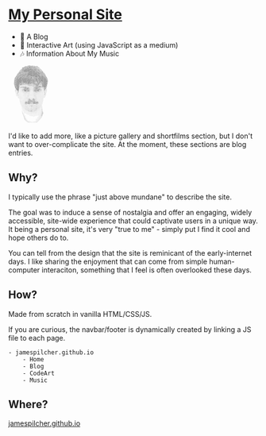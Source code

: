 # [My Personal Site](https://jamespilcher.github.io)
- 📝 A Blog 
- 🎨 Interactive Art (using JavaScript as a medium)
- 🎶 Information About My Music 

<span style="font-size: 1px;">
                                                                                                                                                                                 
                                                                                   ....,.       ..,;:.                                                                                          
                                                                             .:;+**%%SS%%%?*++++++*++*+,,;;+,      .::                                                                          
                                                                    ,:*?*****?S#SS??%@@@@@S%****????*****+*?++*++**%*??.                                                                        
                                                                  ,+?%%S?%%%S#@@#SSSS#@@@@@#%%%%%%%%%%?????%%%???????%%?*;,                                                                     
                                                            .,.:+*%S??%SS%S###@@@###SSS#@@##SSS%%%S%%%%%%%%%%????????????***+,                                                                  
                                                          +%%?%%%S%%%SSS#@###@@@@@@@##S#@@@###@####SSSSSS###SSSS%??****?%??***;                                                                 
                                                         ,??%%%SS%%SS###@@@@#@@@@@@@@###@@@@@@##@@@####SSSS###@#SS???*******+;+:                                                                
                                                        ;???%S#S%SS@@##@@@@@@@@@@@@@#@@@@@@@@@#@@@@@@######@@@###%??%SS%?*++**++;+;                                                             
                                                     .;*???%#@%%S#@@@@@@@@@@@@@@@@@@@@@@@@@##@#@@@@@@@#######@@@#S%SS%SSS%?**+**++*?;.                                                          
                                                   .*?*?%%S##%%%#@@@@@@@@@@@@@@@@@@@@@@@@#@###@@@@@@@@@##@#@#@##SSS###%??%%%??**++**??*.                                                        
                                                 .+??**?%S##%%S#@@@@#@@@@@@@@@@@@@@@@@##@@@@@@@@@@@@@@@@@@@#####S%S###SS%%?%%?%??***??*+,                                                       
                                                ;??*?*?%S##%%S###@#@@@@@@@@@@@######@@@@@@@@@@@@@@@@@@@@@@@@#####S#@@#S##S%%%??????**???*:                                                      
                                              .*???**?%SSSSS%SSS#####@@##########@@@@@@@@@@@@@@@@@@@@@@@@@@@#@@#####@@##@@SSS%%?*?????????%;                                                    
                                             :**???*?%SSSS%SS%S#SS##S##SS###########@@@@@@@@@@@@@@@@@@@@@@@@###@#@@@##@@@@@#SSS%%%??????%??%?:                                                  
                                            ;*?*????%SS#%%%%S%SSSSS%SSSSS####S####@@@@@@@@@@@@@@@@@@@@@@@@@@@@@@@@@@@##@@@@@@##SS%%???%S%%%??*+.                                                
                                          ,+???%%%%%SS#%SSSS%#SSS%%SSS######@###@@@@@@@@@@@@@@@@@@@@@@@@@@@@@@@@@@@@#@@##@@@@@##SSSS%??%SS%%???*;                                               
                                        .**???%%%%%SS%%SS#SS##S#SSSSS##########@@@@@@@@@@@@@@@@@@@@@@@@@@@@@@@@@@@@@@@@@@@###@@##S%%SSS%%SSS%%??**,                                             
                                       ;????%%SSS%SS#SS#@S#@@###SSS#####@@@@##@@@@@@@@@@@@@@@@@@@@@@@@@@@@@@@@@@@@#@@@@@@@@#@####SS%%SS#S%SSS%%????;                                            
                                      +?*?%%SSSSSS#####@##@###@####@#######SS##@@@@@@@##@@#@@@@@@@@@@@@@@@@@@@@@@@@@@@@@@@@@@@#S##SSSSSS##SSSS%%%%??+.                                          
                                     +?*%%SSSS#SS###S#@######@@@@#@#####S#%##@@@@@@@#######@@@@@@@@@@@@@@@@@@@@@@@@@@@@@@@@@@@@#SSSSS#########SS%????*.                                         
                                    ;**%%SSSS#SS#@@S#@#@###@@@#########SS%S#@@@@@@############@@@@@@@@@@@#####@@@@@@@@@#@@@@@@@@#SSSS#@@#@@@@#SSS%????*,                                        
                                   +??%SSSS#####@#S######@@@##SS######SS%#S#@#@@@#S##SS######@###@##@@####SS#@@@@@@@@@#####@@@@@@@S#SS#@@@@@@@@##S%%%?*+                                        
                                 .?%%%%SS#@@####SS##@@##@@@#SSS@###@##%S#S#@@@@@##@###SS###S##################@@@@@@@@@@####@@@@@@###@S@@@@@@@@@##SSS%?*;                                       
                                ,?S#%%S##@@##SSSS#@@@@@@@@####@###@##S##S#@#@###@@@#######S##@@@@#SSS#S#######@##@#@#########@@@@@@##@#@@@@@@@@@@@#SS#%??+                                      
                               ;%SS%S##@@@#SSS##@@@@@@@@@@#@@#@@##@#@#@##@@@@#@@@@#######SS##@@@@#SSSSS#####S############@@@#@#@@@@###@@@@@@@@@@@@@####%%%*.                                    
                              +%SS%###@@@###S#@@@@@@@@@@@@@@@@@##@@@@@#@@@@@@@@@@##@@#@##S#@@###@#SSS%%S###SSS@S@@@@#@####@@@#@#@@@@##@@@@@@@@@@@@@@@@#@S%%?:                                   
                             *%%%S##@@@@@###@@@@@@@@@@@##@@@@@@#@@@@@@@@@@@@@@@@@@@@@@@###@@@######S#SSS########@@@@@@@####@@@@@##@@@@@@@@@@@@@@@@@@@@@@#SSS%:                                  
                            ;?%SS###@@@@#@@@@@@@@@@@@@@@@@@@@@@@@@@@@@@@@@@@@@@@@@@@@@@@#@@##@####@@@###########@@@@@@@#####@@@@####@@@@@@@@@@@@@@@@@@@@##SSS+;                                 
                           :+*S##S#@@@#@@@@@@@@@@@@@@@@@@@@@@@@@@@@@@@@@@@@@@@@@@@@@@@@@@@@##@@@##@@@@@@#########@@@@@@######@@@####@@@@@@@@@@@@@@@@@@@@@@#SSS+.                                
                          .:;%S###@@#@#@@@@@@@@@@@@@@@@@@@@##@@@@@@@@@@@@@@@@@@@@@@@@@@@@@@@##@@@###@@@@###SSSS###@@@@@@SS###@@@####@@@@@@@@@@@@@@@@@@@@@@@#SSS:                                
                          ,,?%SS#@##@@@@@@@@@@@@@@@@@@@@@@@##@@@@@@@@@@@@@@@@@@@@@@@@@@@@@#@####@@##@@@@###SSS%S###@@@@@#S%###@@@@###@@@@@@@@@@@@@@@@@@@@@@#S#S*                                
                           *%%S####@@@@@@@@@@@@@@@@@@@@@##@###@@@@@@@@@@@@@@@@@#@@@@@@@@@@@##S###@#S#@@@@##S%%%SSS##@@@@@#%%S#@@@#########@@@@@@@@@@@@@@@@@@##S?                                
                           ?%%S###@@#@@@@@@@@@@@@#@@@@@@####S##@@@@@@#@@@@@@@@###@@@@@@@@###SSSS##@###@@###%%%%%%%%S#@@@@@%??#@@@##S########@@@@@@@@@@@@@@@@##%?.                               
                          ,?SSSS#@#@@@@@@@@@@@@@###@@@@#####S####@#@@###@@@##@#SS@@@@@@@@###SS%S#S@#SS#@@##S%%????**%#@@@@%+?#@@@#%%S###S###@@@@@@@@@@@@@#@#SS%+                                
                          ,?%%%S###@@@@@@@@@@@@####@@@##S##S%SSS#######S#@@##@###@@@@@@##SSS%%%%S%##%%##@SSS%?????***?#@@@#?S@#@#S?%SSS##S##@@@@@@@@@@@@@@###S?,                                
                           %SS%S##@@@@@@@@@@@@@#SSS##@##S##S%%S%%#%S##SS#@################%%%%?%%%S#%%##@#SS%?????****S@@@#S#####???%SSS####@@@@@@@@@@@@@@#@#S?                                 
                          :%SS%S##@@@@@@@@@@@@##%%?S#@##S##S%?%%?%?%SSS%S###SS#S%#S###SSSS%?%%%???%S?%SS##%SS%?????*??%#@@@@@#SS%***?%%S##@@@@@@@@@@@@@@@@@#S%+                                 
                          *%S#SS#@@@@@@@@@@@@@#S%?+S@@##SSSS???%****??*??%%%?%%%S%%%%S%%%%%%%%????%%?%%%##S%S%?%?????%S@@@@#%??%**+++*?S##@@@@@@@@@@@@@@@@##%?:                                 
                          ;S####S#@@@@@@@@@@@##%%*+S@#@#%%?%???*++++*********???%%%%?%%???????***?????*?SS%?%%??%%%%?%#@@@#%%*?+++++++*?SS#@@@@@@@@@@@@@@@##%*                                  
                           *S######@@@@@@@@@@#S?*?%####%??**?**++++++++++;+++*********????***********+*?S%*??%?%%%%%S##@@#****+++++++++*SSS#@@@@@@@@@@##@@#S?.                                  
                           ,%#@####@@@@@@@@@@#S?++**+++**+;;;+;;;::::::::::;;;;++++++++******+++**+++**?%***??*??%%%SSS@@#**+;;;;;;;;;++?###@@@@@@@@@@@#@##S,                                   
                            ,S@#####@@@@@@@@@#S?+;:::;;;;:::::::,,,,,:::::::::::;;;;++++++++++++++++++*******?*???%%%%#@#?++++;+++;+;;;++?#####@@@@@@@@###S%;                                   
                             *#@@#@##@@@@@@@@@S?+::::::,,,::::::::,,,,:,:::::::::;;;;;;;;;;;;;;;;;;+++*+***++????%%S####S%???%%%%%%??***+*%####@@@@@@#####%:+                                   
                             ,%@@@###@@@@@@@@#%*;:,,:::;+**********+++++++;;;:::;;:::;;;;;:;;:::::;;;;+++++****?%SS################SSSSSSS%%%%%####@######? ,                                   
                              *S@###@@@@@@@@@@%+:,,:+%SSSSSSS#SSSSSSS%%%%%??**+++++;:;;::::::::::::;;;;+++**??%S###@@@@@@@@##S%%%%???????????*?%%%S######S?                                     
                              ,SS##@@@@@@@@@@#?:,,:*??***++++**?%SS##@@@@####SSSS%?*+;++;::::::::::;;;;+++?%S##@@@@@@@@#S?**+++;+++;;;;;;;;+***??%S#@###S?*                                     
                               +%S#@@@@@@@@@@#+,,,:;;;::,,,::::;;+++*??%%SS##@@@##S%*?**;::::::::::::;+**?%SS#####SS%???????***+++;;;;::::::;++*?S#####S*;:                                     
                               .:*#@#@@@@@@@@S:,,,,:,,,,,,::;;+**??%SSS#SSSSS%%%%%%%?*?*+;;:::,:::::;;+***???***?%SS######SSS%????*+;;;:::,:;;+*?S####%+;;,                                     
                               :;;?%S#@@@@@@@%,....,,,,,::;*+;;+?%S@@@@@@#######S?******+;:::::,::::;;++****??%###SS##@@@@@@@##S?+;+*+;:::,,:;;*%#@#S%;:;;:.                                    
                               :;::?%%S##@#@#+.......,,,:+?;+?SSS#@#@S@@@@@SSSS###S%??**+;;:::::::::;++***?%%##SS%%%@@@@@#@###??%#S*++;::,,,,,:;SS#%++:::;;,                                    
                              .:;;:;*%+S####S:.......,,,:;;?S?+;;%SS#@@@@#@%?%S##S##S%?**+::,,,,,,,:;++**?%S#SS#S%*?#@#@@@@#SS+::;?S?+;;:,,,,,,:%SS*;,:::;;,                                    
                              .:+;;::;:?S###?........,,::+**++:,,+%%###S##S++?S####SS%?**;:,,,..,,,::;+*??%%S####%?+?##S?%SS%*::;**+++;;:,,,,,,,?S?:,,:;;;;,                                    
                              .:+;;:,,:;*SSS+.......,,,,:::;+*+;::+?S%?%S?++*%SSSSS%??*++:,,,....,,,:;++**???%%%%%?***?SSSS?+;;+++;:::::,,,,,,,,+*:,,,,;;;:.                                    
                               .:;:,..,,,:%%;........,,,,,,::::;;;;;+++;++*+********+++;:,,,,....,,,,:;;++**+******+++*++*+*+*+;;::::::,,,,,,,,,:+:,,,,:;;,                                     
                                ,::....,:+%?:........,,,,,,,,::::::;;;;;+;+++*+;;;;;::;::,,......,,,,,:::;;;;++++++++++;;;;;;;;:::::,,,,,,,,,,,.,*+;:,.,;:.                                     
                                ,:,..,,;+?+,,...........,,,,,,:::;;::::::;;;:::::::::::,,,......,,,,,,,::::::;;;;;;:;;:;;;;;:::::,,,,,,,,,:,,.,,,,*+;:,,:,                                      
                                .,..,:;+*;..,...............,,,,,,,::::::::::::,::,::::,,,.......,,,,,,,::::::::::;::::::::::,,,,,,,,,,,,,,,,,,.,,:**;:,,.                                      
                                 ..,:;;++,..,..................,,,,:,,,:::::,,,::,:::,,,,,.......,,,,,::::::::::::::::::::,,,,,,,,,,,.....,,,...,,,+*;:,.                                       
                                  .,:;;;;...,,..................,,,,,:,,,,,,,,,,,,,::,,,,,......,,,,,,,,:::::::::,,,,,::::,,,,,,,,,,,....,.,,...,,;++;:,.                                       
                                  ..,;;;::,.,,.................,,,,,,::,,,,,,,,,,,:::,,,,,,,,,.,,,,,,:::,,:::::,::::,,,,:,,,:,,,,,,,,,...,,,,.,,:+++:,,,.                                       
                                  .,.,::;:::,:..................,,,,,,,,,,,,,,,,,::,,,,,,,,,,,,,,,,,,,:::::::::,,,,,,,,,,:,,,,,,,,,,,,..,,,,,,.,;;::,,:,                                        
                                   ,:,..::;;::...............,,,,,,,,,,,,,,,,,:,:::::,,,,,,,,,,,,,,,,,,,:::::::,::,,,,,,,,,,,,,,,,,,,,,,,,,,,,,,,,...,,.                                        
                                   ..,. .....,.......,.,....,..,,,.,,,,,,,,,,,,::;;::,,.............,,,,,:;;;;:::,,:,,,,,,,,,,,,,,,,,,,,.,,,,,,:,,,.....                                        
                                        .....:,....,,,,,...........,,,,,,,,,,,,:;;::,,,............,,,,,:::::;;:::,,,,,,,,,,,,,,,,,,,,,,,,,,,,,::,,...                                          
                                         ..,,::....,,,,,,............,,,,,,,,:::;:,,,,..........,,,,,,,,,,::::;::::,,,,,,,,,,,,,,.,,,,,,,,,,,,,:,,,..                                           
                                         ...,,,....,,,,,..,,.......,,,,,,,,::::::,,,,,,,,,,,,,,,,,,,,,,,,,,,,::::::::,,:,,,,,,.,,,,.,,,..,,,,,,,,,..                                            
                                           ...,.....,,:,,,,,,....,.,,,,,,,,::::::,,,,,::,,,,,,,,,,,::::::,,,,,::::::::,,,,,,,,..,,,,,,,,.,,,,.,                                                 
                                              .......,,,,........,,,,,,,,:::::::::::;++;::,,,,,,::::;+*++;:::::::::::,,,,,,,,,...,,,,,,,,,,,,,                                                  
                                               .,.,..,,,....,...,,,,,,,,,,,::::::;+**?%?*+:::::::::+?%%%%?*+++;::::::,,,,,,,,,.,,.,,,,,,,,,,,,                                                  
                                                .............,...,,,,,,,,,,,,,:::;+*?%%%%??+;::::;*?%%%SSS%?*+;::::::::,,,,,,,,,,.,,,,,,,,,,,.                                                  
                                                .....,..,,,..,,,,,,,,,,,,,,,,,:::;++*?%SSS%%?*+++*?SSSSSS%?*+;;:::,,,:,,,,,,,,,,,,..,,,,,,,,,.                                                  
                                                ...,,.,,...,.,,,,.,,,,,,,,,::::;;++*?%S##SSS%%?**%SSSSSS%S%?*+;:::::,,,,,,,,,,,,,,,,,,,,,,,,,.                                                  
                                                .,,,,,,,..,,,,,,,,,,,,,:;::;;;;+**??%%S##SSSSS%??%SSS#SSSSS%??+++;;;;;:::,,,,,,,,,,,,,,,,,,,,                                                   
                                                 ..,,,,:,.,,,.,,,,,,,:;;++****+**%%%SSS#SS#SS%%??%SS###SSSS%%?*********++;:,,,,,,,,,,,,,,,,,.                                                   
                                                 ..,,,,,,,,,,,..,,,,:;+*?%%%??*??%%SSS##SS#S?*%???%%SS##SS%%%???????%%%%?*;:,,,,,,,,,,,,,,..                                                    
                                                  ,,,,,,,,,,,,,.,.,:;**?%%%%%??%??%S#S#S%%%*+*******?%SS%%%%???%%%%%%%%%%?*;:,,,,,,,,,,,,,,.                                                    
                                                  ...,,,,,,,,,,,,,,;+*?%%%%%%S%SS%%%S%S?*?*****++++**%%%%%%%%%%SSS%SS%%%%?+;:,,,,,,,,,,,,,,                                                     
                                                   ..,,,.,,,,,,,,,,:;+??????????%%%%%%%%%%??****??*???%%%%%%%%?%%???%?***+;::,,:,,,,,,,,,,,                                                     
                                                    .,,,,,,,,,,,,,,,:;+++*++++;;;;;+++++;;;;;;;;;;;;;++;;;;;;;;;;+++++++;;:,,,,:,,,,,,,,,,                                                      
                                                     ,,,,,,,,,,,,,,,::;;;;;;;::::::::::::::::::::::,::::,,,,::::::++;;;;:::,,,,::,,,,,,,,                                                       
                                                      ,,,,,,,,,,,,,,,::::::::::,,,,,:::::::::;;;;;;;;;:::::::::::::::::::::,,,,,,::,,,,,.                                                       
                                                      .,,,,:::,,,,,,,::,,,,::::,,,,,,:::::::;++*++++;;;;::::::::,,::::::::::,,:::::,:,,:                                                        
                                                       .,,,,::,,,,,,,:::::,:::::::,,:,,:::::;;;+++;;;:::::::::::,:::::::::::,,:;::,,::,,.                                                       
                                                        .,,,,,,,,,,,::;::::::::,,,,,::,::::;;;;+++;;;;::::::::::::;;:::;::;;:,:::,,,:..,..                                                      
                                                        ...,,,,,,,,,:,:,:::;;;::::,,,,:::::::;;+*+;;;+;;:::::::::;;;;;:::::;:::,:::,...:,.                                                      
                                                        .....,,,,,,,:::,::::;;;:::,,,,,,,,,,,:::::,::::::::::::::;;;;::::::::,::;,,....;;.                                                      
                                                         .....,,,,,,,,::,:::;;::::::::,,,,,,,:::::::::::::::,::;;+;+;;:;;;:;:::,,......:;.                                                      
                                                         .......,,,,,::::::,:;:;:::;::,:::::::::;::::::::::::::;+++;;;:;;;;::,,,.......,;..                                                     
                                                        ...........,,:::::::::;;:;::::::::::;;;;;;::::::;::;::;;++;;;;;;+;,,,,,,......,,+,..                                                    
                                                        .  ...........,;;;:;::::;;:::::::;::;;;;++;;::;;;::;:::;++;;;;;;,,,,,,,......,,,*:,                                                     
                                                            .........,,,,:;+;:;;;;;;:::,:::::+++*++;;;:::;;:;;;+;:;;+;:,,,,,,,.......,,,+*.                                                     
                                                         .  .........,,..,,,:;+;+;++;;;::;;;++**+;+;:;:::;;;++;+;;:::,,,,,,,........,,,,;?.                                                     
                                                         ,.. . ...,..........,,,;;++++;;+;;+;++++;;:;;::;;+;+;;:,,,,,,,,,..........,,,,,;?:                                                     
                                                         .,.   ..................,.,,:;;++;++*++*+++;+;;+;;:,,,,,,,,,,,,...........,,,,:;?*.  .                                                 
                                                          :..   ...................,,,..,,,,,,:::,,::,,,,,,,,,,,,,,,,,,............,,,::;*%:...                                                 
                                                          ,;..  ........................,.,.,,,,,,,,,,,,,,,,,,,,,,.,,,.............,,,::;*?*,,.                                                 
                                                          ,*:.  ............................,,,,,,,,,,,,,,.,.,,,,,.................,,::;+*?%;,                                                  
                                                           ;*,...       ........................,,,...,.......,,,.................,,,::;+**%*.                                                  
                                                            :;,...         .......................................................,,::;++**?,                                                   
                                                             :;,...           . ... .... .........................................,,:;;++**;                                                    
                                                              +:,..               .   ... .......................................,,,:;;++++                                                     
                                                              .+:.... .                ................................ ........,,,::;++++.                                                     
                                                               .+:......                  .   ................   .   .      ....,,::;;;++,                                                      
                                                                :+:....                               ....               ......,,,,::;;;;.                                                      
                                                                 +;:,..                                                 .....,,,,,,::::;,                                                       
                                                                 ,*;:,..                                             ........,,,,,,::::,                                                        
                                                                  ;+;,,...                                            .......,,,,::::,                                                          
                                                                  .*+:,,...                                          .....,,,,,,:::,                                                            
                                                                   ;+;:,,....                                   .........,,,,,::::.                                                             
                                                                   .;+;:,,... .                                 .......,,,,,::;:.                                                               
                                                                    .:;;::,...                                   .....,,,,,:::.                                                                 
                                                                      .:;;::,,..                                ....,,,,::::,                                                                   
                                                                        .:;;;:,,... ....                      .....,,,,:::,                                                                     
                                                                          .:;;;::,..........          . .........,,,::::,.                                                                      
                                                                             ,:;;;:,..,,,,......................,,,,::,.                                                                        
                                                                               .,:;;::,,,,............,,,,,,,,,,,::::.                                                             
</span>
<br>
I'd like to add more, like a picture gallery and shortfilms section, but I don't want to over-complicate the site. At the moment, these sections are blog entries.

## Why?

I typically use the phrase "just above mundane" to describe the site.

The goal was to induce a sense of nostalgia and offer an engaging, widely accessible, site-wide experience that could captivate users in a unique way. It being a personal site, it's very "true to me" - simply put I find it cool and hope others do to.

You can tell from the design that the site is reminicant of the early-internet days. I like sharing the enjoyment that can come from simple human-computer interaciton, something that I feel is often overlooked these days.

## How?

Made from scratch in vanilla HTML/CSS/JS.

If you are curious, the navbar/footer is dynamically created by linking a JS file to each page.

```
- jamespilcher.github.io
    - Home
    - Blog
    - CodeArt
    - Music
```

## Where?

[jamespilcher.github.io](https://jamespilcher.github.io)